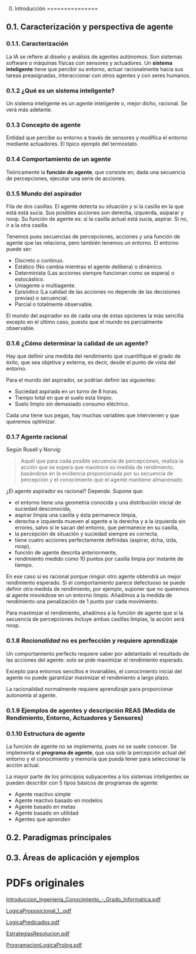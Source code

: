 0. Introducción
===============

0.1. Caracterización y perspectiva de agente
--------------------------------------------

### 0.1.1. Caracterización
La IA se refiere al diseño y análisis de agentes autónomos. Son sistemas software o máquinas físicas con sensores y actuadores. Un **sistema inteligente** tiene que percibir su entorno, actuar racionalmente hacia sus tareas preasignadas, interaccionar con otros agentes y con seres humanos.

### 0.1.2 ¿Qué es un sistema inteligente?
Un sistema inteligente es un agente inteligente o, mejor dicho, racional. Se verá más adelante.

### 0.1.3 Concepto de agente
Entidad que percibe su entorno a través de sensores y modifica el entorno mediante actuadores. El típico ejemplo del termostato.

### 0.1.4 Comportamiento de un agente
Teóricamente la **función de agente**, que consiste en, dada una secuencia de percepciones, ejecutar una serie de acciones.

### 0.1.5 Mundo del aspirador
Fila de dos casillas. El agente detecta su situación y si la casilla en la que está está sucia. Sus posibles acciones son derecha, izquierda, asiparar y noop. Su función de agente es: si la casilla actual está sucia, aspirar. Si no, ir a la otra casilla.

Tenemos pues secuencias de percepciones, acciones y una función de agente que las relaciona, pero también tenemos un entorno. El entorno puede ser:

+ Discreto o continuo.
+ Estático (No cambia mientras el agente delibera) o dinámico.
+ Determinista (Las acciones siempre funcionan como se espera) o estocástico.
+ Uniagente o multiagente.
+ Episódico (La calidad de las acciones no depende de las decisiones previas) o secuencial.
+ Parcial o totalmente observable.

El mundo del aspirador es de cada una de estas opciones la más sencilla excepto en el último caso, puesto que el mundo es parcialmente observable.

### 0.1.6 ¿Cómo determinar la calidad de un agente?
Hay que definir una medida del rendimiento que cuantifique el grado de éxito, que sea objetiva y externa, es decir, desde el punto de vista del entorno.

Para el mundo del aspirador, se podrían definir las siguientes:
+ Suciedad aspirada en un turno de 8 horas.
+ Tiempo total en que el suelo está limpio.
+ Suelo limpio sin demasiado consumo eléctrico.

Cada una tiene sus pegas, hay muchas variables que intervienen y que queremos optimizar.


### 0.1.7 Agente racional
Según Rusell y Norvig:
> Aquél que para cada posible secuencia de percepciones, realiza la acción que se espera que maximice su medida de rendimiento, basándose en la evidencia proporcionada por su secuencia de percepción y el conocimiento que el agente mantiene almacenado.

¿El agente aspirador es racional? Depende.
Supone que:

+ el entorno tiene una geometría conocida y una distribución inicial de suciedad desconocida,
+ aspirar limpia una casilla y ésta permanece limpia,
+ derecha e izquierda mueven al agente a la derecha y a la izquierda sin errores, salvo si le sacan del entorno, que permanece en su casilla,
+ la percepción de situación y suciedad siempre es correcta,
+ tiene cuatro acciones perfectamente definidas (aspirar, dcha, izda, noop),
+ función de agente descrita anteriormente,
+ rendimiento medido como 10 puntos por casilla limpia por instante de tiempo.

En ese caso sí es racional porque ningún otro agente obtendrá un mejor rendimiento esperado. Si el comportamiento parece defectuoso se puede definir otra medida de rendimiento, por ejemplo, suponer que no queremos al agente moviédose en un entorno limpio. Añadimos a la medida de rendimiento una penalización de 1 punto por cada movimiento.

Para maximizar el rendimiento, añadimos a la función de agente que si la secuencia de percepciones incluye ambas casillas limpias, la acción será noop.

### 0.1.8 _Racionalidad_ no es perfección y requiere aprendizaje
Un comportamiento perfecto requiere saber por adelantado el resultado de las acciones del agente: solo se pide maximizar el rendimiento esperado.

Excepto para entornos sencillos e invariables, el conocimiento inicial del agente no puede garantizar maximizar el rendimiento a largo plazo.

La racionalidad normalmente requiere aprendizaje para proporcionar autonomía al agente.

### 0.1.9 Ejemplos de agentes y descripción REAS (Medida de Rendimiento, Entorno, Actuadores y Sensores)

<!-- ¿ToDo? -->

### 0.1.10 Estructura de agente
La función de agente no se implementa, pues no se suele conocer. Se implementa el **programa de agente**, que usa solo la percepción actual del entorno y el conocimiento y memoria que pueda tener para seleccionar la acción actual.

La mayor parte de los principios subyacentes a los sistemas inteligentes se pueden describir con 5 tipos básicos de programas de agente:

+ Agente reactivo simple
+ Agente reactivo basado en modelos
+ Agente basado en metas
+ Agente basado en utilidad
+ Agentes que aprenden


0.2. Paradigmas principales
---------------------------


0.3. Áreas de aplicación y ejemplos
-----------------------------------


PDFs originales
===============

[Introduccion_Ingenieria_Conocimiento_-_Grado_Informatica.pdf](https://gitlab.com/adrm/apuntes-cuarto/uploads/0e5b0b24bbe2365ed9e7fb426979f78f/Introduccion_Ingenieria_Conocimiento_-_Grado_Informatica.pdf)


[LogicaProposicional_1_.pdf](https://gitlab.com/adrm/apuntes-cuarto/uploads/f65016fa387c5bc4d8dc78e150bc0eef/LogicaProposicional_1_.pdf)

[LogicaPredicados.pdf](https://gitlab.com/adrm/apuntes-cuarto/uploads/9dc3f7f9f52f7efd0620c5c12ed91501/LogicaPredicados.pdf)

[EstrategiasResolucion.pdf](https://gitlab.com/adrm/apuntes-cuarto/uploads/94d45be57079e8fdd37ed88f9eae60ed/EstrategiasResolucion.pdf)

[ProgramacionLogicaProlog.pdf](https://gitlab.com/adrm/apuntes-cuarto/uploads/524f88e12a22eae975780baefd34f5d6/ProgramacionLogicaProlog.pdf)
